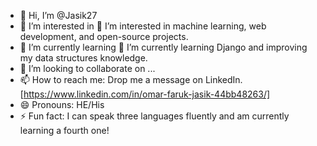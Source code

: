 - 👋 Hi, I’m @Jasik27
- 👀 I’m interested in 👀 I’m interested in machine learning, web development, and open-source projects.
- 🌱 I’m currently learning 🌱 I’m currently learning Django and improving my data structures knowledge.
- 💞️ I’m looking to collaborate on ...
- 📫 How to reach me: Drop me a message on LinkedIn. [https://www.linkedin.com/in/omar-faruk-jasik-44bb48263/]
- 😄 Pronouns: HE/His 
- ⚡ Fun fact: I can speak three languages fluently and am currently learning a fourth one!






